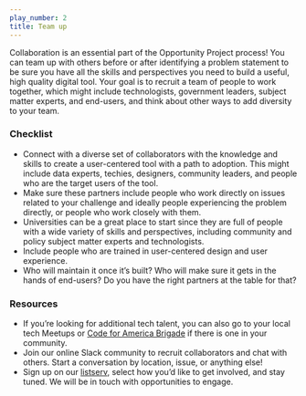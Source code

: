 ```yaml
---
play_number: 2
title: Team up
---
```


Collaboration is an essential part of the Opportunity Project process! You can team up with others before or after identifying a problem statement to be sure you have all the skills and perspectives you need to build a useful, high quality digital tool. Your goal is to recruit a team of people to work together, which might include technologists, government leaders, subject matter experts, and end-users, and think about other ways to add diversity to your team.

### Checklist
- Connect with a diverse set of collaborators with the knowledge and skills to create a user-centered tool with a path to adoption. This might include data experts, techies, designers, community leaders, and people who are the target users of the tool.  
- Make sure these partners include people who work directly on issues related to your challenge and ideally people experiencing the problem directly, or people who work closely with them. 
- Universities can be a great place to start since they are full of people with a wide variety of skills and perspectives, including community and policy subject matter experts and technologists.
- Include people who are trained in user-centered design and user experience. 
- Who will maintain it once it’s built? Who will make sure it gets in the hands of end-users? Do you have the right partners at the table for that? 

### Resources
- If you’re looking for additional tech talent, you can also go to your local tech Meetups or [Code for America Brigade](http://brigade.codeforamerica.org/brigade/list) if there is one in your community.  
- Join our online Slack community to recruit collaborators and chat with others. Start a conversation by location, issue, or anything else! 
- Sign up on our [listserv](http://eepurl.com/cd6yor), select how you’d like to get involved, and stay tuned. We will be in touch with opportunities to engage. 

